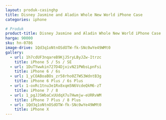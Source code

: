 ```yaml
---
layout: produk-casinghp
title: Disney Jasmine and Aladin Whole New World iPhone Case
categories: iphone

# Produk
product-title: Disney Jasmine and Aladin Whole New World iPhone Case
harga: 90000
sku: hn-0786
image-drive: 1Qd3q1oNtnOSdOTW-fk-SNc0wYe49WMt0
gallery:
  - url: 1h7cdUF3nqareB9KjJ5ryLByJZw-Itrzc
    title: iPhone 5 / 5s / SE
  - url: 1DuTYwwkin727D4DjxivN21PWbsLpnFsi
    title: iPhone 6 / 6s
  - url: 1_yCOABoaBOs_zr58rho0Z7WS3WdntB3g
    title: iPhone 6 Plus / 6s Plus
  - url: 1-oxRc1tnu3e1Rx8xqm5N6VcdeQkM6-zT
    title: iPhone 7 / 8
  - url: 1_pgJJSWbaCxUUdqX7u7Hwmjw-eURRvWM
    title: iPhone 7 Plus / 8 Plus
  - url: 1Qd3q1oNtnOSdOTW-fk-SNc0wYe49WMt0
    title: iPhone X
---
```

